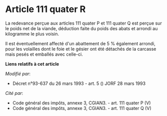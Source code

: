 # Article 111 quater R

La redevance perçue aux articles 111 quater P et 111 quater Q est perçue sur le poids net de la viande, déduction faite du
poids des abats et arrondi au kilogramme le plus voisin. 

Il est éventuellement affecté d'un abattement de 5 % également arrondi, pour les volailles dont le foie et le gésier ont été
détachés de la carcasse mais pesés et emballés avec celle-ci.

**Liens relatifs à cet article**

_Modifié par_:

  - Décret n°93-637 du 26 mars 1993 - art. 5 () JORF 28 mars 1993

_Cité par_:

  - Code général des impôts, annexe 3, CGIAN3. - art. 111 quater P (V)
  - Code général des impôts, annexe 3, CGIAN3. - art. 111 quater Q (V)
